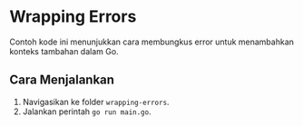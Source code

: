 # Wrapping Errors

Contoh kode ini menunjukkan cara membungkus error untuk menambahkan konteks tambahan dalam Go.

## Cara Menjalankan

1. Navigasikan ke folder `wrapping-errors`.
2. Jalankan perintah `go run main.go`.